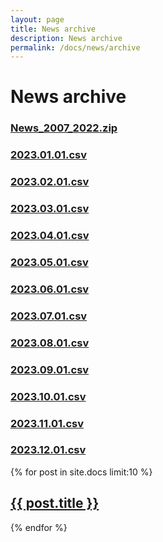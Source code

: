```yaml
---
layout: page
title: News archive
description: News archive
permalink: /docs/news/archive
---
```


# News archive

### [News_2007_2022.zip]({{site.baseurl}}/assets/News/FF/News_2007_2022.zip)

### [2023.01.01.csv]({{site.baseurl}}/assets/News/FF/2023.01.01.csv)

### [2023.02.01.csv]({{site.baseurl}}/assets/News/FF/2023.02.01.csv)

### [2023.03.01.csv]({{site.baseurl}}/assets/News/FF/2023.03.01.csv)

### [2023.04.01.csv]({{site.baseurl}}/assets/News/FF/2023.04.01.csv)

### [2023.05.01.csv]({{site.baseurl}}/assets/News/FF/2023.05.01.csv)

### [2023.06.01.csv]({{site.baseurl}}/assets/News/FF/2023.06.01.csv)

### [2023.07.01.csv]({{site.baseurl}}/assets/News/FF/2023.07.01.csv)

### [2023.08.01.csv]({{site.baseurl}}/assets/News/FF/2023.08.01.csv)

### [2023.09.01.csv]({{site.baseurl}}/assets/News/FF/2023.09.01.csv)

### [2023.10.01.csv]({{site.baseurl}}/assets/News/FF/2023.10.01.csv)

### [2023.11.01.csv]({{site.baseurl}}/assets/News/FF/2023.11.01.csv)

### [2023.12.01.csv]({{site.baseurl}}/assets/News/FF/2023.12.01.csv)

{% for post in site.docs limit:10 %}
   <h2><a href="{{ site.baseurl }}{{ post.url }}">{{ post.title }}</a></h2>
{% endfor %}